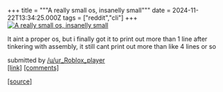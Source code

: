 +++
title = """A really small os, insanelly small"""
date = 2024-11-22T13:34:25.000Z
tags = ["reddit","cli"]
+++
[![A really small os, insanelly small](https://preview.redd.it/hq9nzgr4hg2e1.jpeg?width=640&crop=smart&auto=webp&s=a61bb8fad17048117a5f0ef55553aeba2c1a875d "A really small os, insanelly small")](https://www.reddit.com/r/commandline/comments/1gx7yje/a_really_small_os_insanelly_small/)

It aint a proper os, but i finally got it to print out more than 1 line after tinkering with assembly, it still cant print out more than like 4 lines or so

submitted by [/u/ur\_Roblox\_player](https://www.reddit.com/user/ur_Roblox_player)  
[\[link\]](https://i.redd.it/hq9nzgr4hg2e1.jpeg) [\[comments\]](https://www.reddit.com/r/commandline/comments/1gx7yje/a_really_small_os_insanelly_small/)

[[source]](https://www.reddit.com/r/commandline/comments/1gx7yje/a_really_small_os_insanelly_small/)
